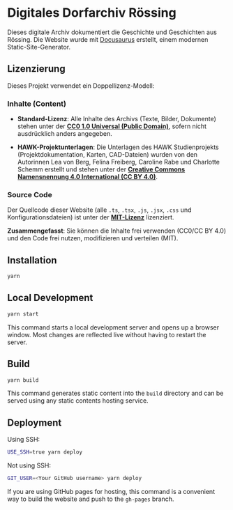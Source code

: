 # Digitales Dorfarchiv Rössing

Dieses digitale Archiv dokumentiert die Geschichte und Geschichten aus Rössing. Die Website wurde mit [Docusaurus](https://docusaurus.io/) erstellt, einem modernen Static-Site-Generator.

## Lizenzierung

Dieses Projekt verwendet ein Doppellizenz-Modell:

### Inhalte (Content)

- **Standard-Lizenz**: Alle Inhalte des Archivs (Texte, Bilder, Dokumente) stehen unter der [**CC0 1.0 Universal (Public Domain)**](https://creativecommons.org/publicdomain/zero/1.0/deed.de), sofern nicht ausdrücklich anders angegeben.

- **HAWK-Projektunterlagen**: Die Unterlagen des HAWK Studienprojekts (Projektdokumentation, Karten, CAD-Dateien) wurden von den Autorinnen Lea von Berg, Felina Freiberg, Caroline Rabe und Charlotte Schemm erstellt und stehen unter der [**Creative Commons Namensnennung 4.0 International (CC BY 4.0)**](https://creativecommons.org/licenses/by/4.0/deed.de).

### Source Code

Der Quellcode dieser Website (alle `.ts`, `.tsx`, `.js`, `.jsx`, `.css` und Konfigurationsdateien) ist unter der [**MIT-Lizenz**](./LICENSE) lizenziert.

**Zusammengefasst**: Sie können die Inhalte frei verwenden (CC0/CC BY 4.0) und den Code frei nutzen, modifizieren und verteilen (MIT).

## Installation

```bash
yarn
```

## Local Development

```bash
yarn start
```

This command starts a local development server and opens up a browser window. Most changes are reflected live without having to restart the server.

## Build

```bash
yarn build
```

This command generates static content into the `build` directory and can be served using any static contents hosting service.

## Deployment

Using SSH:

```bash
USE_SSH=true yarn deploy
```

Not using SSH:

```bash
GIT_USER=<Your GitHub username> yarn deploy
```

If you are using GitHub pages for hosting, this command is a convenient way to build the website and push to the `gh-pages` branch.
